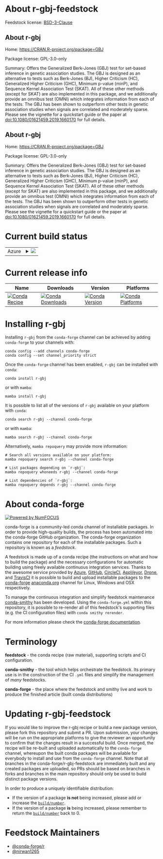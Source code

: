 About r-gbj-feedstock
=====================

Feedstock license: [BSD-3-Clause](https://github.com/conda-forge/r-gbj-feedstock/blob/main/LICENSE.txt)


About r-gbj
-----------

Home: https://CRAN.R-project.org/package=GBJ

Package license: GPL-3.0-only

Summary: Offers the Generalized Berk-Jones (GBJ) test for set-based inference in genetic association studies. The GBJ is designed as an alternative to tests such as Berk-Jones (BJ), Higher Criticism (HC), Generalized Higher Criticism (GHC), Minimum p-value (minP), and Sequence Kernel Association Test (SKAT). All of these other methods (except for SKAT) are also implemented in this package, and we additionally provide an omnibus test (OMNI) which integrates information from each of the tests. The GBJ has been shown to outperform other tests in genetic association studies when signals are correlated and moderately sparse. Please see the vignette for a quickstart guide or the paper at <doi:10.1080/01621459.2019.1660170> for full details.

About r-gbj
-----------

Home: https://CRAN.R-project.org/package=GBJ

Package license: GPL-3.0-only

Summary: Offers the Generalized Berk-Jones (GBJ) test for set-based inference in genetic association studies. The GBJ is designed as an alternative to tests such as Berk-Jones (BJ), Higher Criticism (HC), Generalized Higher Criticism (GHC), Minimum p-value (minP), and Sequence Kernel Association Test (SKAT). All of these other methods (except for SKAT) are also implemented in this package, and we additionally provide an omnibus test (OMNI) which integrates information from each of the tests. The GBJ has been shown to outperform other tests in genetic association studies when signals are correlated and moderately sparse. Please see the vignette for a quickstart guide or the paper at <doi:10.1080/01621459.2019.1660170> for full details.

Current build status
====================


<table>
    
  <tr>
    <td>Azure</td>
    <td>
      <details>
        <summary>
          <a href="https://dev.azure.com/conda-forge/feedstock-builds/_build/latest?definitionId=16181&branchName=main">
            <img src="https://dev.azure.com/conda-forge/feedstock-builds/_apis/build/status/r-gbj-feedstock?branchName=main">
          </a>
        </summary>
        <table>
          <thead><tr><th>Variant</th><th>Status</th></tr></thead>
          <tbody><tr>
              <td>linux_64_r_base4.3</td>
              <td>
                <a href="https://dev.azure.com/conda-forge/feedstock-builds/_build/latest?definitionId=16181&branchName=main">
                  <img src="https://dev.azure.com/conda-forge/feedstock-builds/_apis/build/status/r-gbj-feedstock?branchName=main&jobName=linux&configuration=linux%20linux_64_r_base4.3" alt="variant">
                </a>
              </td>
            </tr><tr>
              <td>linux_64_r_base4.4</td>
              <td>
                <a href="https://dev.azure.com/conda-forge/feedstock-builds/_build/latest?definitionId=16181&branchName=main">
                  <img src="https://dev.azure.com/conda-forge/feedstock-builds/_apis/build/status/r-gbj-feedstock?branchName=main&jobName=linux&configuration=linux%20linux_64_r_base4.4" alt="variant">
                </a>
              </td>
            </tr><tr>
              <td>linux_aarch64_r_base4.3</td>
              <td>
                <a href="https://dev.azure.com/conda-forge/feedstock-builds/_build/latest?definitionId=16181&branchName=main">
                  <img src="https://dev.azure.com/conda-forge/feedstock-builds/_apis/build/status/r-gbj-feedstock?branchName=main&jobName=linux&configuration=linux%20linux_aarch64_r_base4.3" alt="variant">
                </a>
              </td>
            </tr><tr>
              <td>linux_aarch64_r_base4.4</td>
              <td>
                <a href="https://dev.azure.com/conda-forge/feedstock-builds/_build/latest?definitionId=16181&branchName=main">
                  <img src="https://dev.azure.com/conda-forge/feedstock-builds/_apis/build/status/r-gbj-feedstock?branchName=main&jobName=linux&configuration=linux%20linux_aarch64_r_base4.4" alt="variant">
                </a>
              </td>
            </tr><tr>
              <td>linux_ppc64le_r_base4.3</td>
              <td>
                <a href="https://dev.azure.com/conda-forge/feedstock-builds/_build/latest?definitionId=16181&branchName=main">
                  <img src="https://dev.azure.com/conda-forge/feedstock-builds/_apis/build/status/r-gbj-feedstock?branchName=main&jobName=linux&configuration=linux%20linux_ppc64le_r_base4.3" alt="variant">
                </a>
              </td>
            </tr><tr>
              <td>linux_ppc64le_r_base4.4</td>
              <td>
                <a href="https://dev.azure.com/conda-forge/feedstock-builds/_build/latest?definitionId=16181&branchName=main">
                  <img src="https://dev.azure.com/conda-forge/feedstock-builds/_apis/build/status/r-gbj-feedstock?branchName=main&jobName=linux&configuration=linux%20linux_ppc64le_r_base4.4" alt="variant">
                </a>
              </td>
            </tr><tr>
              <td>osx_64_r_base4.3</td>
              <td>
                <a href="https://dev.azure.com/conda-forge/feedstock-builds/_build/latest?definitionId=16181&branchName=main">
                  <img src="https://dev.azure.com/conda-forge/feedstock-builds/_apis/build/status/r-gbj-feedstock?branchName=main&jobName=osx&configuration=osx%20osx_64_r_base4.3" alt="variant">
                </a>
              </td>
            </tr><tr>
              <td>osx_64_r_base4.4</td>
              <td>
                <a href="https://dev.azure.com/conda-forge/feedstock-builds/_build/latest?definitionId=16181&branchName=main">
                  <img src="https://dev.azure.com/conda-forge/feedstock-builds/_apis/build/status/r-gbj-feedstock?branchName=main&jobName=osx&configuration=osx%20osx_64_r_base4.4" alt="variant">
                </a>
              </td>
            </tr><tr>
              <td>osx_arm64_r_base4.3</td>
              <td>
                <a href="https://dev.azure.com/conda-forge/feedstock-builds/_build/latest?definitionId=16181&branchName=main">
                  <img src="https://dev.azure.com/conda-forge/feedstock-builds/_apis/build/status/r-gbj-feedstock?branchName=main&jobName=osx&configuration=osx%20osx_arm64_r_base4.3" alt="variant">
                </a>
              </td>
            </tr><tr>
              <td>osx_arm64_r_base4.4</td>
              <td>
                <a href="https://dev.azure.com/conda-forge/feedstock-builds/_build/latest?definitionId=16181&branchName=main">
                  <img src="https://dev.azure.com/conda-forge/feedstock-builds/_apis/build/status/r-gbj-feedstock?branchName=main&jobName=osx&configuration=osx%20osx_arm64_r_base4.4" alt="variant">
                </a>
              </td>
            </tr><tr>
              <td>win_64_r_base4.3</td>
              <td>
                <a href="https://dev.azure.com/conda-forge/feedstock-builds/_build/latest?definitionId=16181&branchName=main">
                  <img src="https://dev.azure.com/conda-forge/feedstock-builds/_apis/build/status/r-gbj-feedstock?branchName=main&jobName=win&configuration=win%20win_64_r_base4.3" alt="variant">
                </a>
              </td>
            </tr><tr>
              <td>win_64_r_base4.4</td>
              <td>
                <a href="https://dev.azure.com/conda-forge/feedstock-builds/_build/latest?definitionId=16181&branchName=main">
                  <img src="https://dev.azure.com/conda-forge/feedstock-builds/_apis/build/status/r-gbj-feedstock?branchName=main&jobName=win&configuration=win%20win_64_r_base4.4" alt="variant">
                </a>
              </td>
            </tr>
          </tbody>
        </table>
      </details>
    </td>
  </tr>
</table>

Current release info
====================

| Name | Downloads | Version | Platforms |
| --- | --- | --- | --- |
| [![Conda Recipe](https://img.shields.io/badge/recipe-r--gbj-green.svg)](https://anaconda.org/conda-forge/r-gbj) | [![Conda Downloads](https://img.shields.io/conda/dn/conda-forge/r-gbj.svg)](https://anaconda.org/conda-forge/r-gbj) | [![Conda Version](https://img.shields.io/conda/vn/conda-forge/r-gbj.svg)](https://anaconda.org/conda-forge/r-gbj) | [![Conda Platforms](https://img.shields.io/conda/pn/conda-forge/r-gbj.svg)](https://anaconda.org/conda-forge/r-gbj) |

Installing r-gbj
================

Installing `r-gbj` from the `conda-forge` channel can be achieved by adding `conda-forge` to your channels with:

```
conda config --add channels conda-forge
conda config --set channel_priority strict
```

Once the `conda-forge` channel has been enabled, `r-gbj` can be installed with `conda`:

```
conda install r-gbj
```

or with `mamba`:

```
mamba install r-gbj
```

It is possible to list all of the versions of `r-gbj` available on your platform with `conda`:

```
conda search r-gbj --channel conda-forge
```

or with `mamba`:

```
mamba search r-gbj --channel conda-forge
```

Alternatively, `mamba repoquery` may provide more information:

```
# Search all versions available on your platform:
mamba repoquery search r-gbj --channel conda-forge

# List packages depending on `r-gbj`:
mamba repoquery whoneeds r-gbj --channel conda-forge

# List dependencies of `r-gbj`:
mamba repoquery depends r-gbj --channel conda-forge
```


About conda-forge
=================

[![Powered by
NumFOCUS](https://img.shields.io/badge/powered%20by-NumFOCUS-orange.svg?style=flat&colorA=E1523D&colorB=007D8A)](https://numfocus.org)

conda-forge is a community-led conda channel of installable packages.
In order to provide high-quality builds, the process has been automated into the
conda-forge GitHub organization. The conda-forge organization contains one repository
for each of the installable packages. Such a repository is known as a *feedstock*.

A feedstock is made up of a conda recipe (the instructions on what and how to build
the package) and the necessary configurations for automatic building using freely
available continuous integration services. Thanks to the awesome service provided by
[Azure](https://azure.microsoft.com/en-us/services/devops/), [GitHub](https://github.com/),
[CircleCI](https://circleci.com/), [AppVeyor](https://www.appveyor.com/),
[Drone](https://cloud.drone.io/welcome), and [TravisCI](https://travis-ci.com/)
it is possible to build and upload installable packages to the
[conda-forge](https://anaconda.org/conda-forge) [anaconda.org](https://anaconda.org/)
channel for Linux, Windows and OSX respectively.

To manage the continuous integration and simplify feedstock maintenance
[conda-smithy](https://github.com/conda-forge/conda-smithy) has been developed.
Using the ``conda-forge.yml`` within this repository, it is possible to re-render all of
this feedstock's supporting files (e.g. the CI configuration files) with ``conda smithy rerender``.

For more information please check the [conda-forge documentation](https://conda-forge.org/docs/).

Terminology
===========

**feedstock** - the conda recipe (raw material), supporting scripts and CI configuration.

**conda-smithy** - the tool which helps orchestrate the feedstock.
                   Its primary use is in the construction of the CI ``.yml`` files
                   and simplify the management of *many* feedstocks.

**conda-forge** - the place where the feedstock and smithy live and work to
                  produce the finished article (built conda distributions)


Updating r-gbj-feedstock
========================

If you would like to improve the r-gbj recipe or build a new
package version, please fork this repository and submit a PR. Upon submission,
your changes will be run on the appropriate platforms to give the reviewer an
opportunity to confirm that the changes result in a successful build. Once
merged, the recipe will be re-built and uploaded automatically to the
`conda-forge` channel, whereupon the built conda packages will be available for
everybody to install and use from the `conda-forge` channel.
Note that all branches in the conda-forge/r-gbj-feedstock are
immediately built and any created packages are uploaded, so PRs should be based
on branches in forks and branches in the main repository should only be used to
build distinct package versions.

In order to produce a uniquely identifiable distribution:
 * If the version of a package **is not** being increased, please add or increase
   the [``build/number``](https://docs.conda.io/projects/conda-build/en/latest/resources/define-metadata.html#build-number-and-string).
 * If the version of a package **is** being increased, please remember to return
   the [``build/number``](https://docs.conda.io/projects/conda-build/en/latest/resources/define-metadata.html#build-number-and-string)
   back to 0.

Feedstock Maintainers
=====================

* [@conda-forge/r](https://github.com/orgs/conda-forge/teams/r/)
* [@nirwan1265](https://github.com/nirwan1265/)

